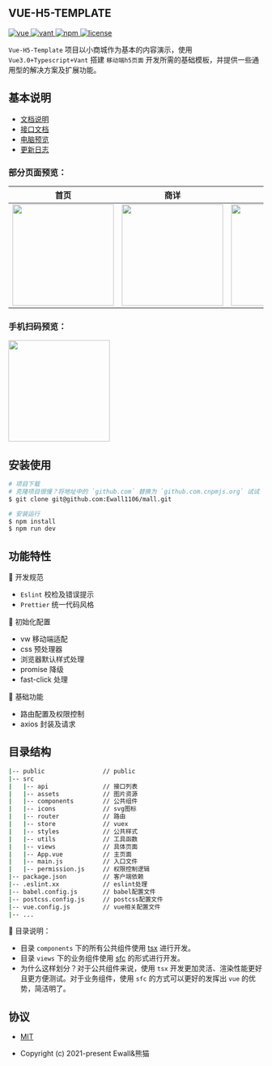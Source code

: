 ## VUE-H5-TEMPLATE

<p>
  <a href="https://github.com/vuejs/vue">
    <img src="https://img.shields.io/badge/vue-2.6.11-brightgreen.svg" alt="vue">
  </a>
  </a>
    <a href="https://youzan.github.io/vant/#/zh-CN/">
    <img src="https://img.shields.io/badge/vant-2.7.0-brightgreen.svg" alt="vant">
  </a>
  <a href="https://www.npmjs.com/">
    <img src="https://img.shields.io/badge/npm-6.9.0-blue.svg" alt="npm">
  </a>
  <a href="https://github.com/Ewall1106/panda-vue-template/blob/master/LICENSE">
    <img src="https://img.shields.io/github/license/mashape/apistatus.svg" alt="license">
  </a>
</p>

`Vue-H5-Template` 项目以小商城作为基本的内容演示，使用 `Vue3.0+Typescript+Vant` 搭建 `移动端h5页面` 开发所需的基础模板，并提供一些通用型的解决方案及扩展功能。

## 基本说明

- [文档说明](https://docs.xwhx.top/mall)
- [接口文档](https://yapi.xwhx.top)
- [电脑预览](https://mall.xwhx.top)
- [更新日志](https://github.com/Ewall1106/mall/blob/master/changelog.md)

### 部分页面预览：

|                                首页                                 |                                商详                                 |                               购物车                                |                                我的                                 |
| :-----------------------------------------------------------------: | :-----------------------------------------------------------------: | :-----------------------------------------------------------------: | :-----------------------------------------------------------------: |
| <img width="200" src="https://s3.ax1x.com/2021/01/06/sVDeFs.jpg" /> | <img width="200" src="https://s3.ax1x.com/2021/01/06/sV06De.jpg" /> | <img width="200" src="https://s3.ax1x.com/2021/01/06/sV0yuD.jpg" /> | <img width="200" src="https://s3.ax1x.com/2021/01/06/sV0rjO.jpg" /> |

### 手机扫码预览：

<img width="200" class="zoom" src="https://s3.ax1x.com/2021/01/06/sVDlOU.png">

## 安装使用

```bash
# 项目下载
# 克隆项目很慢？将地址中的 `github.com` 替换为 `github.com.cnpmjs.org` 试试
$ git clone git@github.com:Ewall1106/mall.git

# 安装运行
$ npm install
$ npm run dev
```

## 功能特性

:hammer: 开发规范

- `Eslint` 校检及错误提示
- `Prettier` 统一代码风格

:hammer: 初始化配置

- vw 移动端适配
- css 预处理器
- 浏览器默认样式处理
- promise 降级
- fast-click 处理

:hammer: 基础功能

- 路由配置及权限控制
- axios 封装及请求

## 目录结构

```bash
|-- public                // public
|-- src
|   |-- api               // 接口列表
|   |-- assets            // 图片资源
|   |-- components        // 公共组件
|   |-- icons             // svg图标
|   |-- router            // 路由
|   |-- store             // vuex
|   |-- styles            // 公共样式
|   |-- utils             // 工具函数
|   |-- views             // 具体页面
|   |-- App.vue           // 主页面
|   |-- main.js           // 入口文件
|   |-- permission.js     // 权限控制逻辑
|-- package.json          // 客户端依赖
|-- .eslint.xx            // eslint处理
|-- babel.config.js       // babel配置文件
|-- postcss.config.js     // postcss配置文件
|-- vue.config.js         // vue相关配置文件
|-- ...
```

:bookmark: 目录说明：

- 目录 `components` 下的所有公共组件使用 [tsx](https://v3.vuejs.org/guide/render-function.html) 进行开发。
- 目录 `views` 下的业务组件使用 [sfc](https://cn.vuejs.org/v2/guide/single-file-components.html) 的形式进行开发。
- 为什么这样划分？对于公共组件来说，使用 `tsx` 开发更加灵活、渲染性能更好且更方便测试。对于业务组件，使用 `sfc` 的方式可以更好的发挥出 `vue` 的优势，简洁明了。

## 协议

- [MIT](https://github.com/Ewall1106/mall/blob/master/LICENSE)

- Copyright (c) 2021-present Ewall&熊猫
